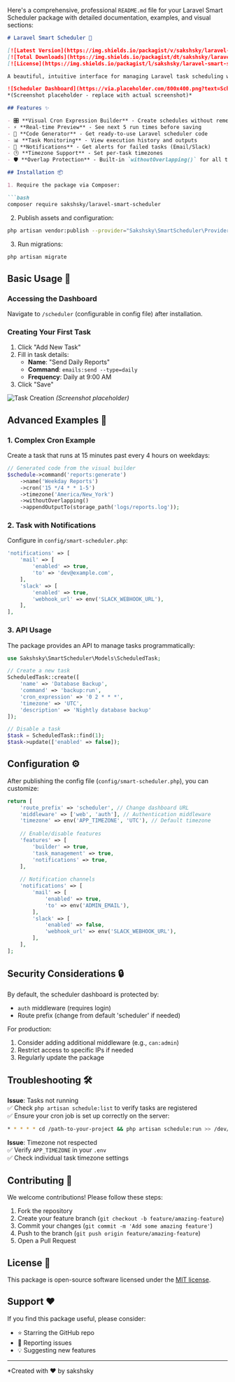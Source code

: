 Here's a comprehensive, professional `README.md` file for your Laravel Smart Scheduler package with detailed documentation, examples, and visual sections:

```markdown
# Laravel Smart Scheduler 🚀

[![Latest Version](https://img.shields.io/packagist/v/sakshsky/laravel-smart-scheduler.svg?style=flat-square)](https://packagist.org/packages/sakshsky/laravel-smart-scheduler)
[![Total Downloads](https://img.shields.io/packagist/dt/sakshsky/laravel-smart-scheduler.svg?style=flat-square)](https://packagist.org/packages/sakshsky/laravel-smart-scheduler)
[![License](https://img.shields.io/packagist/l/sakshsky/laravel-smart-scheduler.svg?style=flat-square)](https://github.com/sakshsky/laravel-smart-scheduler/blob/main/LICENSE.md)

A beautiful, intuitive interface for managing Laravel task scheduling with real-time previews, visual cron builder, and one-click task execution.

![Scheduler Dashboard](https://via.placeholder.com/800x400.png?text=Scheduler+Dashboard+Preview)
*(Screenshot placeholder - replace with actual screenshot)*

## Features ✨

- 🎛️ **Visual Cron Expression Builder** - Create schedules without remembering cron syntax
- ⚡ **Real-time Preview** - See next 5 run times before saving
- 📝 **Code Generator** - Get ready-to-use Laravel scheduler code
- 📊 **Task Monitoring** - View execution history and outputs
- 🔔 **Notifications** - Get alerts for failed tasks (Email/Slack)
- 🕒 **Timezone Support** - Set per-task timezones
- 🛡️ **Overlap Protection** - Built-in `withoutOverlapping()` for all tasks

## Installation 📦

1. Require the package via Composer:

```bash
composer require sakshsky/laravel-smart-scheduler
```

2. Publish assets and configuration:

```bash
php artisan vendor:publish --provider="Sakshsky\SmartScheduler\Providers\SmartSchedulerServiceProvider"
```

3. Run migrations:

```bash
php artisan migrate
```

## Basic Usage 🏁

### Accessing the Dashboard
Navigate to `/scheduler` (configurable in config file) after installation.

### Creating Your First Task
1. Click "Add New Task"
2. Fill in task details:
   - **Name**: "Send Daily Reports"
   - **Command**: `emails:send --type=daily`
   - **Frequency**: Daily at 9:00 AM
3. Click "Save"

![Task Creation](https://via.placeholder.com/600x400.png?text=Task+Creation+Form)
*(Screenshot placeholder)*

## Advanced Examples 🧠

### 1. Complex Cron Example
Create a task that runs at 15 minutes past every 4 hours on weekdays:

```php
// Generated code from the visual builder
$schedule->command('reports:generate')
    ->name('Weekday Reports')
    ->cron('15 */4 * * 1-5')
    ->timezone('America/New_York')
    ->withoutOverlapping()
    ->appendOutputTo(storage_path('logs/reports.log'));
```

### 2. Task with Notifications
Configure in `config/smart-scheduler.php`:

```php
'notifications' => [
    'mail' => [
        'enabled' => true,
        'to' => 'dev@example.com',
    ],
    'slack' => [
        'enabled' => true,
        'webhook_url' => env('SLACK_WEBHOOK_URL'),
    ],
],
```

### 3. API Usage
The package provides an API to manage tasks programmatically:

```php
use Sakshsky\SmartScheduler\Models\ScheduledTask;

// Create a new task
ScheduledTask::create([
    'name' => 'Database Backup',
    'command' => 'backup:run',
    'cron_expression' => '0 2 * * *',
    'timezone' => 'UTC',
    'description' => 'Nightly database backup'
]);

// Disable a task
$task = ScheduledTask::find(1);
$task->update(['enabled' => false]);
```

## Configuration ⚙️

After publishing the config file (`config/smart-scheduler.php`), you can customize:

```php
return [
    'route_prefix' => 'scheduler', // Change dashboard URL
    'middleware' => ['web', 'auth'], // Authentication middleware
    'timezone' => env('APP_TIMEZONE', 'UTC'), // Default timezone
    
    // Enable/disable features
    'features' => [
        'builder' => true,
        'task_management' => true,
        'notifications' => true,
    ],
    
    // Notification channels
    'notifications' => [
        'mail' => [
            'enabled' => true,
            'to' => env('ADMIN_EMAIL'),
        ],
        'slack' => [
            'enabled' => false,
            'webhook_url' => env('SLACK_WEBHOOK_URL'),
        ],
    ],
];
```

## Security Considerations 🔒

By default, the scheduler dashboard is protected by:
- `auth` middleware (requires login)
- Route prefix (change from default 'scheduler' if needed)

For production:
1. Consider adding additional middleware (e.g., `can:admin`)
2. Restrict access to specific IPs if needed
3. Regularly update the package

## Troubleshooting 🛠️

**Issue**: Tasks not running  
✅ Check `php artisan schedule:list` to verify tasks are registered  
✅ Ensure your cron job is set up correctly on the server:  

```bash
* * * * * cd /path-to-your-project && php artisan schedule:run >> /dev/null 2>&1
```

**Issue**: Timezone not respected  
✅ Verify `APP_TIMEZONE` in your `.env`  
✅ Check individual task timezone settings  

## Contributing 🤝

We welcome contributions! Please follow these steps:

1. Fork the repository
2. Create your feature branch (`git checkout -b feature/amazing-feature`)
3. Commit your changes (`git commit -m 'Add some amazing feature'`)
4. Push to the branch (`git push origin feature/amazing-feature`)
5. Open a Pull Request

## License 📄

This package is open-source software licensed under the [MIT license](https://opensource.org/licenses/MIT).

## Support ❤️

If you find this package useful, please consider:
- ⭐ Starring the GitHub repo
- 🐛 Reporting issues
- 💡 Suggesting new features

---

*Created with ❤️ by sakshsky
